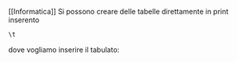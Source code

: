 [[Informatica]]
Si possono creare delle tabelle direttamente in print inserento
```python
\t
```
dove vogliamo inserire il tabulato:
```

```